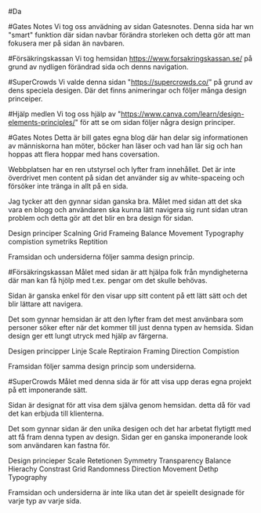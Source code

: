 #Da


#Gates Notes
Vi tog oss anvädning av sidan Gatesnotes. Denna sida har wn "smart" funktion där sidan navbar förändra storleken och detta gör att man fokusera mer på sidan än navbaren.

#Försäkringskassan
Vi tog hemsidan https://www.forsakringskassan.se/ på grund av nydligen förändrad sida och denns navigation.

#SuperCrowds
Vi valde denna sidan "https://supercrowds.co/" på grund av dens speciela desigen. Där det finns animeringar och följer många design princeiper.

#Hjälp medlen
Vi tog oss hjälp av "https://www.canva.com/learn/design-elements-principles/" för att se om sidan följer några design principer.

#Gates Notes
Detta är bill gates egna blog där han delar sig informationen av människorna han möter, böcker han läser och vad han lär sig och han hoppas att flera hoppar med hans coversation.

Webbplatsen har en ren utstyrsel och lyfter fram innehållet. Det är inte överdrivet men content på sidan det använder sig av white-spaceing och försöker inte tränga in allt på en sida.

Jag tycker att den gynnar sidan ganska bra. Målet med sidan att det ska vara en blogg och användaren ska kunna lätt navigera sig runt sidan utran problem och detta gör att det blir en bra design för sidan.

Design principer
Scalning
Grid
Frameing
Balance
Movement
Typography
compistion
symetriks
Reptition

Framsidan och undersiderna följer samma design princip.

#Försäkringskassan
Målet med sidan är att hjälpa folk från myndigheterna där man kan få hjölp med t.ex. pengar om det skulle behövas.

Sidan är ganska enkel för den visar upp sitt content på ett lätt sätt och det blir lättare att navigera.

Det som gynnar hemsidan är att den lyfter fram det mest använbara som personer söker efter när det kommer till just denna typen av hemsida. Sidan design ger ett lungt utryck med hjälp av färgerna.

Desigen principper
Linje
Scale
Reptiraion
Framing
Direction
Compistion

Framsidan följer samma design princip som undersiderna.

#SuperCrowds
Målet med denna sida är för att visa upp deras egna projekt på ett imponerande sätt.

Sidan är designat för att visa dem själva genom hemsidan. detta då för vad det kan erbjuda till klienterna.

Det som gynnar sidan är den unika desigen och det har arbetat flytigtt med att få fram denna typen av design. Sidan ger en ganska imponerande look som användaren kan fastna för.

Design princieper
Scale
Retetionen
Symmetry
Transparency
Balance
Hierachy
Constrast
Grid
Randomness
Direction
Movement
Dethp
Typography

Framsidan och undersiderna är inte lika utan det är speiellt designade för varje typ av varje sida.
